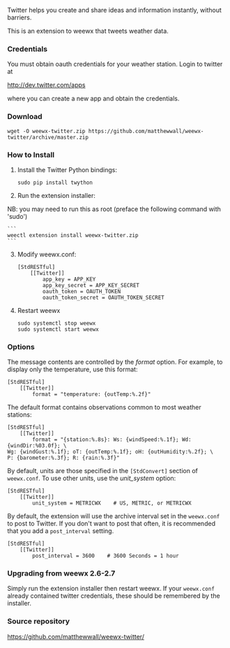 Twitter helps you create and share ideas and information instantly, without barriers.

This is an extension to weewx that tweets weather data.

### Credentials

You must obtain oauth credentials for your weather station.  Login to twitter at

http://dev.twitter.com/apps

where you can create a new app and obtain the credentials.

### Download

    wget -O weewx-twitter.zip https://github.com/matthewwall/weewx-twitter/archive/master.zip

### How to Install

1.  Install the Twitter Python bindings:

    ```
    sudo pip install twython
    ```

2.  Run the extension installer:

NB: you may need to run this as root (preface the following command with 'sudo')
 
    ```
    weectl extension install weewx-twitter.zip
    ```

3.  Modify weewx.conf:

    ```
    [StdRESTful]
        [[Twitter]]
            app_key = APP_KEY
            app_key_secret = APP_KEY_SECRET
            oauth_token = OAUTH_TOKEN
            oauth_token_secret = OAUTH_TOKEN_SECRET
    ```

4.  Restart weewx

    ```
    sudo systemctl stop weewx
    sudo systemctl start weewx
    ```

### Options

The message contents are controlled by the _format_ option.  For example, to display only the temperature, use this format:

```
[StdRESTful]
    [[Twitter]]
        format = "temperature: {outTemp:%.2f}"
```

The default format contains observations common to most weather stations:

```
[StdRESTful]
    [[Twitter]]
        format = "{station:%.8s}: Ws: {windSpeed:%.1f}; Wd: {windDir:%03.0f}; \
Wg: {windGust:%.1f}; oT: {outTemp:%.1f}; oH: {outHumidity:%.2f}; \
P: {barometer:%.3f}; R: {rain:%.3f}"
```

By default, units are those specified in the `[StdConvert]` section of `weewx.conf`.  To use other units, use the _unit_system_ option:

```
[StdRESTful]
    [[Twitter]]
        unit_system = METRICWX    # US, METRIC, or METRICWX
```

By default, the extension will use the archive interval set in the `weewx.conf` to post to Twitter. If you don't want to post that often, it is recommended that you add a `post_interval` setting.

```
[StdRESTful]
    [[Twitter]]
        post_interval = 3600    # 3600 Seconds = 1 hour
```

### Upgrading from weewx 2.6-2.7

Simply run the extension installer then restart weewx.  If your `weewx.conf` already contained twitter credentials, these should be remembered by the installer.

### Source repository
https://github.com/matthewwall/weewx-twitter/
